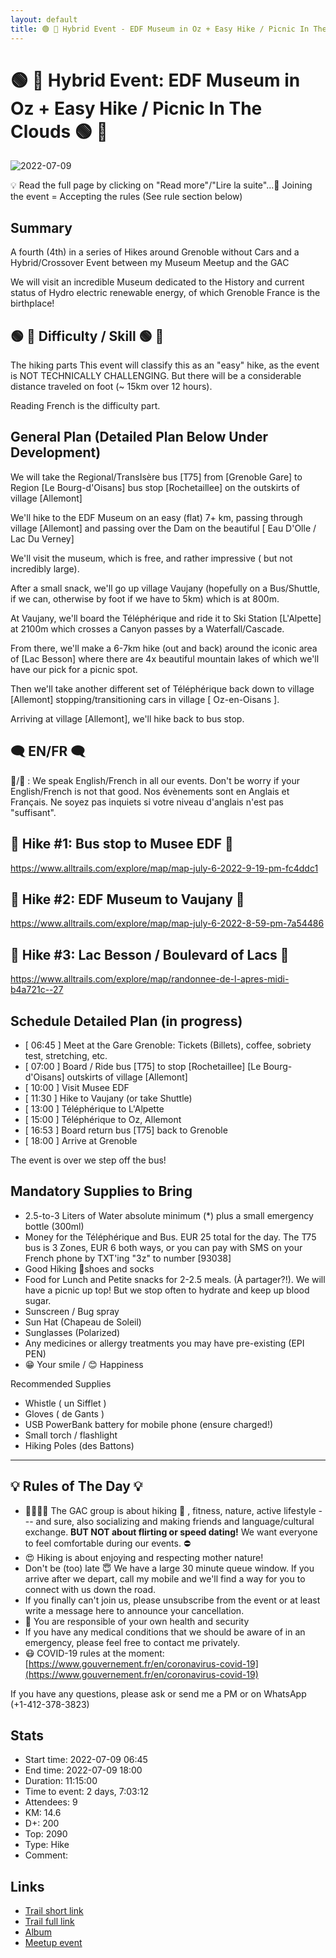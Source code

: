 ```yaml
---
layout: default
title: 🟢 🥾 Hybrid Event - EDF Museum in Oz + Easy Hike / Picnic In The Clouds 🟢 🥾
---
```


# 🟢 🥾 Hybrid Event: EDF Museum in Oz + Easy Hike / Picnic In The Clouds 🟢 🥾

![2022-07-09](../img/orig/2022-07-09.jpg)

💡 Read the full page by clicking on "Read more"/"Lire la suite"...💜
Joining the event = Accepting the rules (See rule section below)

##  Summary 

A fourth (4th) in a series of Hikes around Grenoble without Cars and a Hybrid/Crossover Event between my Museum Meetup and the GAC

We will visit an incredible Museum dedicated to the History and current status of Hydro electric renewable energy, of which Grenoble France is the birthplace!

##  🟢 🥾 Difficulty / Skill 🟢 🥾

The hiking parts This event will classify this as an "easy" hike, as the event is NOT TECHNICALLY CHALLENGING. But there will be a considerable distance traveled on foot (\~ 15km over 12 hours).

Reading French is the difficulty part.

##  General Plan (Detailed Plan Below Under Development) 

We will take the Regional/TransIsère bus [T75] from [Grenoble Gare] to Region [Le Bourg-d'Oisans] bus stop [Rochetaillee] on the outskirts of village [Allemont]

We'll hike to the EDF Museum on an easy (flat) 7+ km, passing through village [Allemont] and passing over the Dam on the beautiful [ Eau D'Olle / Lac Du Verney]

We'll visit the museum, which is free, and rather impressive ( but not incredibly large).

After a small snack, we'll go up village Vaujany (hopefully on a Bus/Shuttle, if we can, otherwise by foot if we have to 5km) which is at 800m.

At Vaujany, we'll board the Téléphérique and ride it to Ski Station [L'Alpette] at 2100m which crosses a Canyon passes by a Waterfall/Cascade.

From there, we'll make a 6-7km hike (out and back) around the iconic area of [Lac Besson] where there are 4x beautiful mountain lakes of which we'll have our pick for a picnic spot.

Then we'll take another different set of Téléphérique back down to village [Allemont] stopping/transitioning cars in village [ Oz-en-Oisans ].

Arriving at village [Allemont], we'll hike back to bus stop.

##  🗨️ EN/FR 🗨️ 

🦅/🐓 : We speak English/French in all our events. Don't be worry if your English/French is not that good. Nos évènements sont en Anglais et Français. Ne soyez pas inquiets si votre niveau d'anglais n'est pas "suffisant".

##  🥾 Hike #1: Bus stop to Musee EDF 🥾 

https://www.alltrails.com/explore/map/map-july-6-2022-9-19-pm-fc4ddc1

##  🥾 Hike #2: EDF Museum to Vaujany 🥾 

https://www.alltrails.com/explore/map/map-july-6-2022-8-59-pm-7a54486

##  🥾 Hike #3: Lac Besson / Boulevard of Lacs 🥾 

https://www.alltrails.com/explore/map/randonnee-de-l-apres-midi-b4a721c--27

##  Schedule Detailed Plan (in progress) 

* [ 06:45 ] Meet at the Gare Grenoble: Tickets (Billets), coffee, sobriety test, stretching, etc.
* \[ 07:00 \] Board / Ride bus \[T75\] to stop \[Rochetaillee\] \[Le Bourg\-d'Oisans\] outskirts of village \[Allemont\]
* [ 10:00 ] Visit Musee EDF
* [ 11:30 ] Hike to Vaujany (or take Shuttle)
* [ 13:00 ] Téléphérique to L'Alpette
* [ 15:00 ] Téléphérique to Oz, Allemont
* [ 16:53 ] Board return bus [T75] back to Grenoble
* [ 18:00 ] Arrive at Grenoble

The event is over we step off the bus!

##  Mandatory Supplies to Bring 

* 2.5-to-3 Liters of Water absolute minimum (\*) plus a small emergency bottle (300ml)
* Money for the Téléphérique and Bus. EUR 25 total for the day. The T75 bus is 3 Zones, EUR 6 both ways, or you can pay with SMS on your French phone by TXT'ing "3z" to number [93038]
* Good Hiking 🥾shoes and socks
* Food for Lunch and Petite snacks for 2-2.5 meals. (À partager?!). We will have a picnic up top! But we stop often to hydrate and keep up blood sugar.
* Sunscreen / Bug spray
* Sun Hat (Chapeau de Soleil)
* Sunglasses (Polarized)
* Any medicines or allergy treatments you may have pre-existing (EPI PEN)
* 😁 Your smile / 😊 Happiness

Recommended Supplies

* Whistle ( un Sifflet )
* Gloves ( de Gants )
* USB PowerBank battery for mobile phone (ensure charged!)
* Small torch / flashlight
* Hiking Poles (des Battons)

***

##  💡 Rules of The Day 💡 

* 🚶‍♀️🚶‍♂️ The GAC group is about hiking 🥾 , fitness, nature, active lifestyle --- and sure, also socializing and making friends and language/cultural exchange. **BUT NOT about flirting or speed dating!** We want everyone to feel comfortable during our events. ⛔
* 😍 Hiking is about enjoying and respecting mother nature!
* Don't be (too) late 😇 We have a large 30 minute queue window. If you arrive after we depart, call my mobile and we'll find a way for you to connect with us down the road.
* If you finally can't join us, please unsubscribe from the event or at least write a message here to announce your cancellation.
* 💟 You are responsible of your own health and security
* If you have any medical conditions that we should be aware of in an emergency, please feel free to contact me privately.
* 😷 COVID-19 rules at the moment: [https://www.gouvernement.fr/en/coronavirus-covid-19](https://www.gouvernement.fr/en/coronavirus-covid-19)

If you have any questions, please ask or send me a PM or on WhatsApp (+1-412-378-3823)

## Stats

- Start time: 2022-07-09 06:45
- End time: 2022-07-09 18:00
- Duration: 11:15:00
- Time to event: 2 days, 7:03:12
- Attendees: 9
- KM: 14.6
- D+: 200
- Top: 2090
- Type: Hike
- Comment: 

## Links

- [Trail short link](https://s.42l.fr/kWGu048I)
- [Trail full link]()
- [Album](https://binnette.github.io/GacImg2022/2022-07-09-🟢-🥾-Hybrid-Event-EDF-Museum-in-Oz-Easy-Hike-Picnic-In-The-Clouds-🟢-🥾.html)
- [Meetup event](https://www.meetup.com/grenoble-adventure-club-english-french/events/287023743/)

